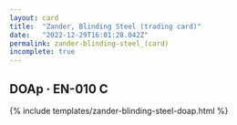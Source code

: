 ```yaml
---
layout: card
title:  "Zander, Blinding Steel (trading card)"
date:   "2022-12-29T16:01:28.042Z"
permalink: zander-blinding-steel_(card)
incomplete: true
---
```


## DOAp &middot; EN-010 C

{% include templates/zander-blinding-steel-doap.html %}
